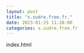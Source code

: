 ```yaml
---
layout: post
title: "s.sudre.free.fr."
date: 2023-01-25 11:28:00
categories: s.sudre.free.fr
---
```

index.html